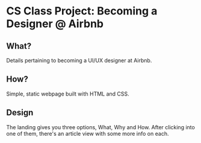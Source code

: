 # CS Class Project: Becoming a Designer @ Airbnb

## What?
Details pertaining to becoming a UI/UX designer at Airbnb.

## How? 
Simple, static webpage built with HTML and CSS.

## Design
The landing gives you three options, What, Why and How. After clicking into one of them, there's an article view with some more info on each.